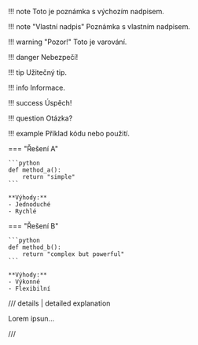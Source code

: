 !!! note
    Toto je poznámka s výchozím nadpisem.

!!! note "Vlastní nadpis"
    Poznámka s vlastním nadpisem.

!!! warning "Pozor!"
    Toto je varování.

!!! danger
    Nebezpečí!

!!! tip
    Užitečný tip.

!!! info
    Informace.

!!! success
    Úspěch!

!!! question
    Otázka?

!!! example
    Příklad kódu nebo použití.



=== "Řešení A"

    ```python
    def method_a():
        return "simple"
    ```
    
    **Výhody:**
    - Jednoduché
    - Rychlé

=== "Řešení B"

    ```python
    def method_b():
        return "complex but powerful"
    ```
    
    **Výhody:**
    - Výkonné
    - Flexibilní


/// details | detailed explanation

Lorem ipsun...

///
